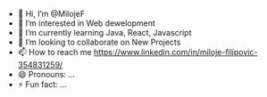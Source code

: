 - 👋 Hi, I’m @MilojeF
- 👀 I’m interested in Web dewelopment  
- 🌱 I’m currently learning Java, React, Javascript  
- 💞️ I’m looking to collaborate on New Projects
- 📫 How to reach me https://www.linkedin.com/in/miloje-filipovic-354831259/
- 😄 Pronouns: ...
- ⚡ Fun fact: ...

<!---
MilojeF/MilojeF is a ✨ special ✨ repository because its `README.md` (this file) appears on your GitHub profile.
You can click the Preview link to take a look at your changes.
--->
